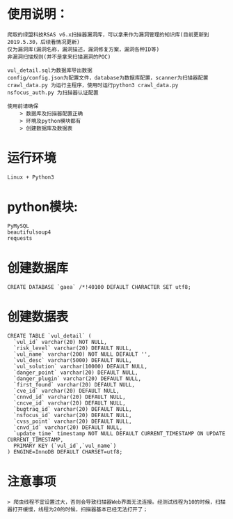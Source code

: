 # 使用说明：
    爬取的绿盟科技RSAS v6.x扫描器漏洞库，可以拿来作为漏洞管理的知识库(目前更新到2019.5.30，后续看情况更新)
    仅为漏洞库(漏洞名称，漏洞描述，漏洞修复方案，漏洞各种ID等)
    非漏洞扫描规则(并不是拿来扫描漏洞的POC)

    vul_detail.sql为数据库导出数据
    config/config.json为配置文件，database为数据库配置，scanner为扫描器配置
    crawl_data.py 为运行主程序，使用时运行python3 crawl_data.py
    nsfocus_auth.py 为扫描器认证配置
    
    使用前请确保
        > 数据库及扫描器配置正确
        > 环境及python模块都有
        > 创建数据库及数据表

# 运行环境
    Linux + Python3

# python模块:
    PyMySQL
    beautifulsoup4
    requests

# 创建数据库
    CREATE DATABASE `gaea` /*!40100 DEFAULT CHARACTER SET utf8; 
    
# 创建数据表
    CREATE TABLE `vul_detail` (
      `vul_id` varchar(20) NOT NULL,
      `risk_level` varchar(20) DEFAULT NULL,
      `vul_name` varchar(200) NOT NULL DEFAULT '',
      `vul_desc` varchar(5000) DEFAULT NULL,
      `vul_solution` varchar(10000) DEFAULT NULL,
      `danger_point` varchar(20) DEFAULT NULL,
      `danger_plugin` varchar(20) DEFAULT NULL,
      `first_found` varchar(20) DEFAULT NULL,
      `cve_id` varchar(20) DEFAULT NULL,
      `cnnvd_id` varchar(20) DEFAULT NULL,
      `cncve_id` varchar(20) DEFAULT NULL,
      `bugtraq_id` varchar(20) DEFAULT NULL,
      `nsfocus_id` varchar(20) DEFAULT NULL,
      `cvss_point` varchar(20) DEFAULT NULL,
      `cnvd_id` varchar(20) DEFAULT NULL,
      `update_time` timestamp NOT NULL DEFAULT CURRENT_TIMESTAMP ON UPDATE CURRENT_TIMESTAMP,
      PRIMARY KEY (`vul_id`,`vul_name`)
    ) ENGINE=InnoDB DEFAULT CHARSET=utf8; 

# 注意事项
    > 爬虫线程不宜设置过大，否则会导致扫描器Web界面无法连接。经测试线程为10的时候，扫描器打开缓慢，线程为20的时候，扫描器基本已经无法打开了； 
